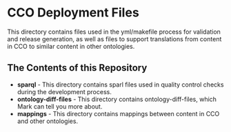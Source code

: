 # CCO Deployment Files

This directory contains files used in the yml/makefile process for validation and release generation, as well as files to support translations from content in CCO to similar content in other ontologies. 

## The Contents of this Repository

* **sparql** - This directory contains sparl files used in quality control checks during the development process. 
* **ontology-diff-files** - This directory contains ontology-diff-files, which Mark can tell you more about. 
* **mappings** - This directory contains mappings between content in CCO and other ontologies. 


